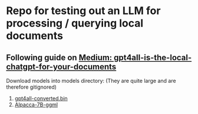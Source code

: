 # Repo for testing out an LLM for processing / querying local documents
## Following guide on [Medium: gpt4all-is-the-local-chatgpt-for-your-documents](https://artificialcorner.com/gpt4all-is-the-local-chatgpt-for-your-documents-and-it-is-free-df1016bc335)

Download models into models directory:
(They are quite large and are therefore gitignored)
1. [gpt4all-converted.bin](https://huggingface.co/mrgaang/aira/blob/main/gpt4all-converted.bin)
2. [Alpacca-7B-ggml](https://huggingface.co/Pi3141/alpaca-native-7B-ggml/tree/397e872bf4c83f4c642317a5bf65ce84a105786e)

